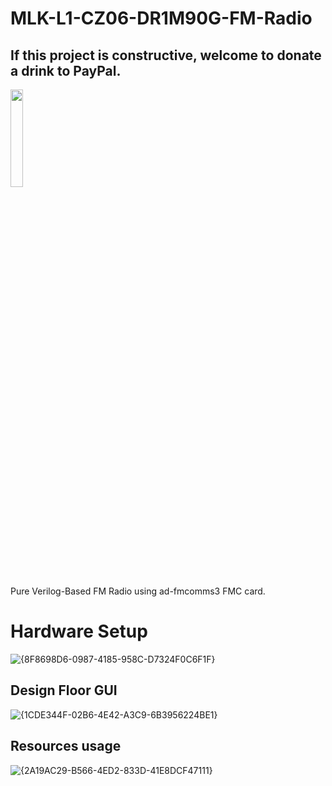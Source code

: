 # MLK-L1-CZ06-DR1M90G-FM-Radio

## If this project is constructive, welcome to donate a drink to PayPal.

<img src="https://github.com/briansune/FPGA-Camera-MIPI-DVP-Verilog/assets/29487339/75ccc568-4f17-48a1-b2af-20211f98896c" style="height:20%; width:20%">

Pure Verilog-Based FM Radio using ad-fmcomms3 FMC card.

# Hardware Setup

![{8F8698D6-0987-4185-958C-D7324F0C6F1F}](https://github.com/user-attachments/assets/76bc980c-d422-47af-98bc-6b9ae9efba7e)

## Design Floor GUI

![{1CDE344F-02B6-4E42-A3C9-6B3956224BE1}](https://github.com/user-attachments/assets/260f164d-74df-4f7e-9c56-c206bac64881)

## Resources usage

![{2A19AC29-B566-4ED2-833D-41E8DCF47111}](https://github.com/user-attachments/assets/d2a51e8d-ad36-4751-810b-e0960a879500)

